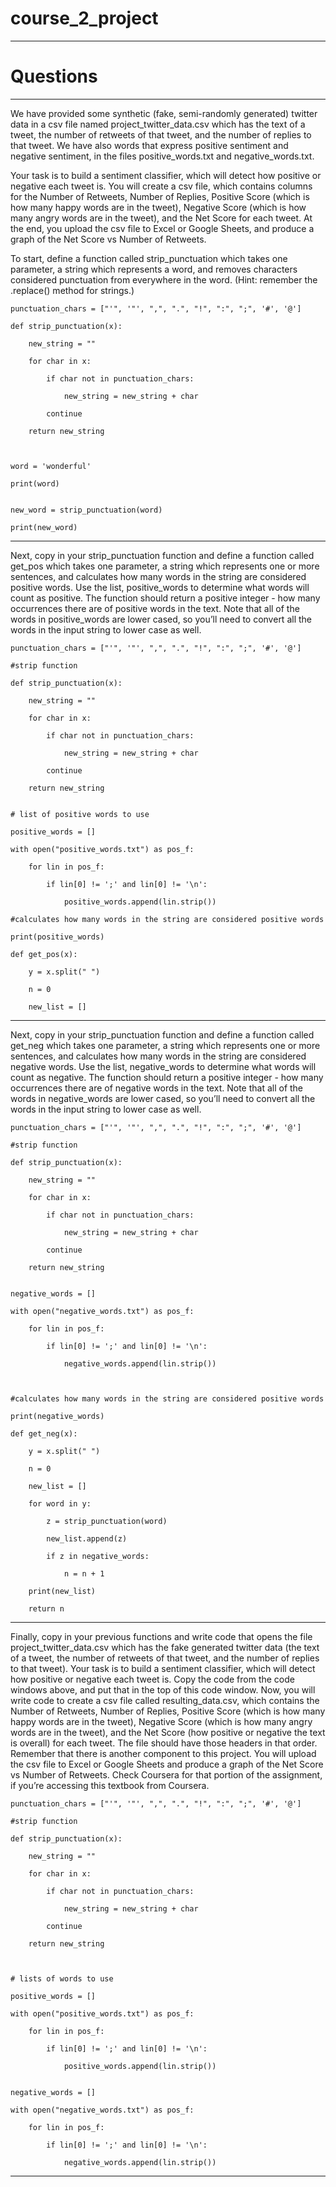 
# course_2_project

---------------------------------

# Questions

--------------------------

We have provided some synthetic (fake, semi-randomly generated) twitter data in a csv file named project_twitter_data.csv which has the text of a tweet, the number of retweets of that tweet, and the number of replies to that tweet. We have also words that express positive sentiment and negative sentiment, in the files positive_words.txt and negative_words.txt.

Your task is to build a sentiment classifier, which will detect how positive or negative each tweet is. You will create a csv file, which contains columns for the Number of Retweets, Number of Replies, Positive Score (which is how many happy words are in the tweet), Negative Score (which is how many angry words are in the tweet), and the Net Score for each tweet. At the end, you upload the csv file to Excel or Google Sheets, and produce a graph of the Net Score vs Number of Retweets.

To start, define a function called strip_punctuation which takes one parameter, a string which represents a word, and removes characters considered punctuation from everywhere in the word. (Hint: remember the .replace() method for strings.)

```
punctuation_chars = ["'", '"', ",", ".", "!", ":", ";", '#', '@']

def strip_punctuation(x):

    new_string = ""

    for char in x:

        if char not in punctuation_chars:

            new_string = new_string + char

        continue

    return new_string

        

word = 'wonderful'

print(word)


new_word = strip_punctuation(word)

print(new_word)
```
--------------------------------------------------

Next, copy in your strip_punctuation function and define a function called get_pos which takes one parameter, a string which represents one or more sentences, and calculates how many words in the string are considered positive words. Use the list, positive_words to determine what words will count as positive. The function should return a positive integer - how many occurrences there are of positive words in the text. Note that all of the words in positive_words are lower cased, so you’ll need to convert all the words in the input string to lower case as well.

```
punctuation_chars = ["'", '"', ",", ".", "!", ":", ";", '#', '@']

#strip function

def strip_punctuation(x):

    new_string = ""

    for char in x:

        if char not in punctuation_chars:

            new_string = new_string + char

        continue

    return new_string


# list of positive words to use

positive_words = []

with open("positive_words.txt") as pos_f:

    for lin in pos_f:

        if lin[0] != ';' and lin[0] != '\n':

            positive_words.append(lin.strip())

#calculates how many words in the string are considered positive words

print(positive_words)

def get_pos(x):

    y = x.split(" ")

    n = 0

    new_list = []
```
-----------------------------------------

Next, copy in your strip_punctuation function and define a function called get_neg which takes one parameter, a string which represents one or more sentences, and calculates how many words in the string are considered negative words. Use the list, negative_words to determine what words will count as negative. The function should return a positive integer - how many occurrences there are of negative words in the text. Note that all of the words in negative_words are lower cased, so you’ll need to convert all the words in the input string to lower case as well.

```
punctuation_chars = ["'", '"', ",", ".", "!", ":", ";", '#', '@']

#strip function

def strip_punctuation(x):

    new_string = ""

    for char in x:

        if char not in punctuation_chars:

            new_string = new_string + char

        continue

    return new_string


negative_words = []

with open("negative_words.txt") as pos_f:

    for lin in pos_f:

        if lin[0] != ';' and lin[0] != '\n':

            negative_words.append(lin.strip())



#calculates how many words in the string are considered positive words

print(negative_words)

def get_neg(x):

    y = x.split(" ")

    n = 0

    new_list = []

    for word in y:

        z = strip_punctuation(word)

        new_list.append(z)

        if z in negative_words:

            n = n + 1    

    print(new_list)

    return n         
```
--------------------------------------------------------

Finally, copy in your previous functions and write code that opens the file project_twitter_data.csv which has the fake generated twitter data (the text of a tweet, the number of retweets of that tweet, and the number of replies to that tweet). Your task is to build a sentiment classifier, which will detect how positive or negative each tweet is. Copy the code from the code windows above, and put that in the top of this code window. Now, you will write code to create a csv file called resulting_data.csv, which contains the Number of Retweets, Number of Replies, Positive Score (which is how many happy words are in the tweet), Negative Score (which is how many angry words are in the tweet), and the Net Score (how positive or negative the text is overall) for each tweet. The file should have those headers in that order. Remember that there is another component to this project. You will upload the csv file to Excel or Google Sheets and produce a graph of the Net Score vs Number of Retweets. Check Coursera for that portion of the assignment, if you’re accessing this textbook from Coursera.

```
punctuation_chars = ["'", '"', ",", ".", "!", ":", ";", '#', '@']

#strip function

def strip_punctuation(x):

    new_string = ""

    for char in x:

        if char not in punctuation_chars:

            new_string = new_string + char

        continue

    return new_string



# lists of words to use

positive_words = []

with open("positive_words.txt") as pos_f:

    for lin in pos_f:

        if lin[0] != ';' and lin[0] != '\n':

            positive_words.append(lin.strip())


negative_words = []

with open("negative_words.txt") as pos_f:

    for lin in pos_f:

        if lin[0] != ';' and lin[0] != '\n':

            negative_words.append(lin.strip())
```            
----------------------------------------------------------------

